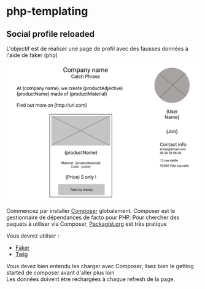# php-templating

## Social profile reloaded

L'objectif est de réaliser une page de profil avec des fausses données à l'aide de faker (php)

![](https://github.com/SimplonTlse02/fake-profile/raw/master/wireframe.png)

Commencez par installer [Composer](https://getcomposer.org/doc/00-intro.md#installation-linux-unix-osx) globalement.
Composer est le gestionnaire de dépendances de facto pour PHP.
Pour chercher des paquets à utiliser via Composer, [Packagist.org](https://packagist.org/) est très pratique


Vous devrez utiliser :
- [Faker](https://github.com/fzaninotto/Faker)
- [Twig](http://twig.sensiolabs.org/doc/2.x/)

Vous devez bien entendu les charger avec Composer, lisez bien le getting started de composer avant d'aller plus loin  
Les données doivent être rechargées à chaque refresh de la page.


